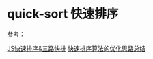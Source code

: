 # quick-sort 快速排序

参考：

[JS快速排序&三路快排](https://juejin.im/post/5c662e496fb9a049b82afb71)
[快速排序算法的优化思路总结](https://juejin.im/post/5aa94ca6518825558252120c)